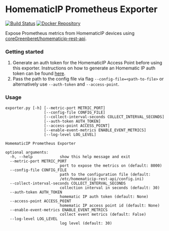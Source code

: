 HomematicIP Prometheus Exporter
===============================

[![Build Status](https://travis-ci.org/auhlig/homematicip-exporter.svg?branch=master)](https://travis-ci.org/auhlig/homematicip-exporter)
[![Docker Repository](https://img.shields.io/docker/pulls/auhlig/homematicip-exporter.svg?maxAge=604800)](https://hub.docker.com/r/auhlig/homematicip-exporter/)


Expose Prometheus metrics from HomematicIP devices using [coreGreenberet/homematicip-rest-api](https://github.com/coreGreenberet/homematicip-rest-api). 

### Getting started

1. Generate an auth token for the HomematicIP Access Point before using this exporter. Instructions on how to generate an Homematic IP auth token can be found [here](https://github.com/coreGreenberet/homematicip-rest-api#usage).
2. Pass the path to the config file via flag `--config-file=<path-to-file>` or alternatively use `--auth-token` and `--access-point`.

### Usage

```
exporter.py [-h] [--metric-port METRIC_PORT]
                 [--config-file CONFIG_FILE]
                 [--collect-interval-seconds COLLECT_INTERVAL_SECONDS]
                 [--auth-token AUTH_TOKEN] 
                 [--access-point ACCESS_POINT]
                 [--enable-event-metrics ENABLE_EVENT_METRICS]
                 [--log-level LOG_LEVEL]

HomematicIP Prometheus Exporter

optional arguments:
  -h, --help            show this help message and exit
  --metric-port METRIC_PORT
                        port to expose the metrics on (default: 8000)
  --config-file CONFIG_FILE
                        path to the configuration file (default:
                        /etc/homematicip-rest-api/config.ini)
  --collect-interval-seconds COLLECT_INTERVAL_SECONDS
                        collection interval in seconds (default: 30)
  --auth-token AUTH_TOKEN
                        homematic IP auth token (default: None)
  --access-point ACCESS_POINT
                        homematic IP access point id (default: None)
  --enable-event-metrics ENABLE_EVENT_METRICS
                        collect event metrics (default: False)
  --log-level LOG_LEVEL
                        log level (default: 30)
```
